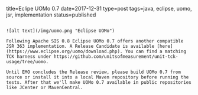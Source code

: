title=Eclipe UOMo 0.7
date=2017-12-31
type=post
tags=java, eclipse, uomo, jsr, implementation
status=published
~~~~~~

![alt text](/img/uomo.png "Eclipse UOMo")

Following Apache SIS 0.8 Eclipse UOMo 0.7 offers another compatible JSR 363 implementation. A Release Candidate is available [here](https://www.eclipse.org/uomo/download.php). You can find a matching TCK harness under https://github.com/unitsofmeasurement/unit-tck-usage/tree/uomo.

Until EMO concludes the Release review, please build UOMo 0.7 from source or install it into a local Maven repository before running the tests. After that we'll make UOMo 0.7 available in public repositories like JCenter or MavenCentral.